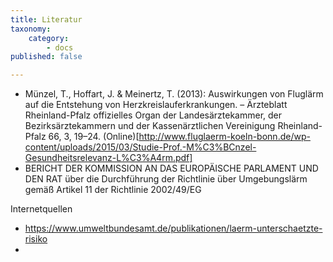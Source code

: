 ```yaml
---
title: Literatur
taxonomy:
    category:
        - docs
published: false

---
```

* Münzel, T., Hoffart, J. & Meinertz, T. (2013): Auswirkungen von Fluglärm auf die Entstehung von Herzkreislauferkrankungen. – Ärzteblatt Rheinland-Pfalz offizielles Organ der Landesärztekammer, der Bezirksärztekammern und der Kassenärztlichen Vereinigung Rheinland-Pfalz 66, 3, 19–24. (Online)[http://www.fluglaerm-koeln-bonn.de/wp-content/uploads/2015/03/Studie-Prof.-M%C3%BCnzel-Gesundheitsrelevanz-L%C3%A4rm.pdf]
* BERICHT DER KOMMISSION AN DAS EUROPÄISCHE PARLAMENT UND DEN RAT über die Durchführung der Richtlinie über Umgebungslärm gemäß Artikel 11 der Richtlinie 2002/49/EG



Internetquellen
* https://www.umweltbundesamt.de/publikationen/laerm-unterschaetzte-risiko
* 
